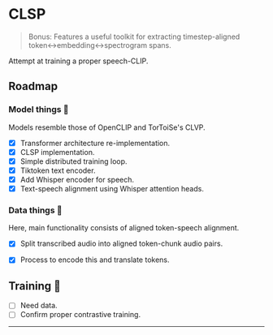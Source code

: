 # CLSP

> Bonus: Features a useful toolkit for extracting timestep-aligned token<->embedding<->spectrogram spans.

Attempt at training a proper speech-CLIP.

## Roadmap

### Model things 🥞

Models resemble those of OpenCLIP and TorToiSe's CLVP.

- [x] Transformer architecture re-implementation.
- [x] CLSP implementation.
- [x] Simple distributed training loop.
- [x] Tiktoken text encoder.
- [x] Add Whisper encoder for speech.
- [x] Text-speech alignment using Whisper attention heads.

### Data things 📠

Here, main functionality consists of aligned token-speech alignment.

- [x] Split transcribed audio into aligned token-chunk audio pairs.
- [x] Process to encode this and translate tokens.


## Training 🤹

- [ ] Need data.
- [ ] Confirm proper contrastive training.

---
